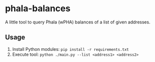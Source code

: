 # phala-balances

A little tool to query Phala (wPHA) balances of a list of given addresses.

## Usage

1. Install Python modules:
   `pip install -r requirements.txt`
1. Execute tool:
   `python ./main.py --list <address1> <address2>`